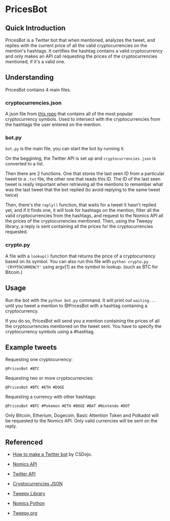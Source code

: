 # PricesBot

## Quick Introduction
PricesBot is a Twitter bot that when mentioned, analyzes the tweet, and replies with the current price of all the valid cryptocurrencies on the mention's hashtags. It certifies the hashtag contains a valid cryptocurrency and only makes an API call requesting the prices of the cryptocurrencies mentioned, if it's a valid one.

## Understanding
PricesBot contains 4 main files.

### cryptocurrencies.json

A json file from [this repo](https://github.com/crypti/cryptocurrencies) that contains all of the
most popular cryptocurrency symbols. Used to intersect with the cryptocurrencies from the hashtags
the user entered on the mention.

### bot.py

`bot.py` is the main file, you can start the bot by running it.

On the beggining, the Twitter API is set up and `cryptocurrencies.json` is converted to a list.

Then there are 2 functions. One that stores the last seen ID from a particular tweet to a `.txt` file,
the other one that reads this ID. The ID of the last seen tweet is really important when retrieving
all the mentions to remember what was the last tweet that the bot replied (to avoid replying to the same
tweet twice)

Then, there's the `reply()` function, that waits for a tweet it hasn't replied yet, and
if it finds one, it will look for hashtags on the mention, filter all the valid cryptocurrencies from
the hashtags, and request to the Nomics API all the prices of the cryptocurrencies mentioned.
Then, using the Tweepy library, a reply is sent containing all the prices for the cryptocurrencies
requested.

### crypto.py

A file with a `lookup()` function that returns the price of a cryptocurrency based on its symbol.
You can also run this file with `python crypto.py 'CRYPTOCURRENCY'` using argv[1] as the symbol
to lookup. (such as BTC for Bitcoin.)

## Usage

Run the bot with the `python bot.py` command. It will print out `waiting...` until
you tweet a mention to @PricesBot with a hashtag containing a cryptocurrency.

If you do so, PricesBot will send you a mention containing the prices of all the cryptocurrencies
mentioned on the tweet sent. You have to specify the cryptocurrency symbols using a #hashtag.

## Example tweets

Requesting one cryptocurrency:

`@PricesBot #BTC`

Requesting two or more cryptocurrencies:

`@PricesBot #BTC #ETH #DOGE`

Requesting a currency with other hashtags:

`@PricesBot #BTC #Pokemon #ETH #DOGE #BAT #Nintendo #DOT`

Only Bitcoin, Etherium, Dogecoin, Basic Attention Token and Polkadot will be requested to the Nomics API.
Only valid currencies will be sent on the reply.

## Referenced

- [How to make a Twitter bot](https://www.youtube.com/watch?v=W0wWwglE1Vc&t=0s) by CSDojo.

- [Nomics API](https://nomics.com/)

- [Twitter API](https://developer.twitter.com/en)

- [Cryptocurrencies JSON](https://github.com/crypti/cryptocurrencies)

- [Tweepy Library](https://github.com/tweepy/tweepy)

- [Nomics Python](https://github.com/TaylorFacen/nomics-python)

- [Tweepy.org](https://www.tweepy.org/)
